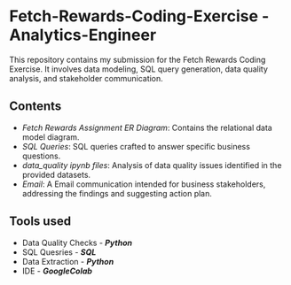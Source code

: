 # Fetch-Rewards-Coding-Exercise - Analytics-Engineer

This repository contains my submission for the Fetch Rewards Coding Exercise. It involves data modeling, SQL query generation, data quality analysis, and stakeholder communication.

## Contents
- *Fetch Rewards Assignment ER Diagram*: Contains the relational data model diagram.
- *SQL Queries*: SQL queries crafted to answer specific business questions.
- *data_quality ipynb files*: Analysis of data quality issues identified in the provided datasets.
- *Email*: A Email communication intended for business stakeholders, addressing the findings and suggesting action plan.

## Tools used
- Data Quality Checks - ***Python***
- SQL Quesries - ***SQL***
- Data Extraction - ***Python***
- IDE  -  ***GoogleColab***
